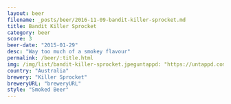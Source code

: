 ```yaml
---
layout: beer
filename: _posts/beer/2016-11-09-bandit-killer-sprocket.md
title: Bandit Killer Sprocket
category: beer
score: 3
beer-date: "2015-01-29"
desc: "Way too much of a smokey flavour"
permalink: /beer/:title.html
img: /img/list/bandit-killer-sprocket.jpeguntappd: "https://untappd.com/b/killer-sprocket-bandit/539632"
country: "Australia"
brewery: "Killer Sprocket"
breweryURL: "breweryURL"
style: "Smoked Beer"
---
```

